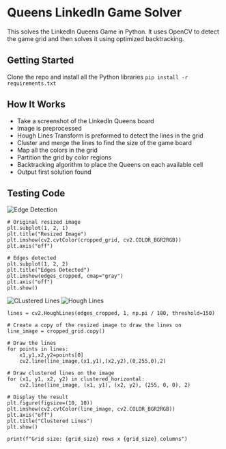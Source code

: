# Queens LinkedIn Game Solver
This solves the LinkedIn Queens Game in Python. It uses OpenCV to detect the game grid and then solves it using optimized backtracking.

## Getting Started
Clone the repo and install all the Python libraries
```pip install -r requirements.txt```

## How It Works
- Take a screenshot of the LinkedIn Queens board
- Image is preprocessed
- Hough Lines Transform is preformed to detect the lines in the grid
- Cluster and merge the lines to find the size of the game board
- Map all the colors in the grid
- Partition the grid by color regions
- Backtracking algorithm to place the Queens on each available cell
- Output first solution found

## Testing Code
![Edge Detection](/img/edge-detection.PNG)
```
# Original resized image
plt.subplot(1, 2, 1)
plt.title("Resized Image")
plt.imshow(cv2.cvtColor(cropped_grid, cv2.COLOR_BGR2RGB))
plt.axis("off")

# Edges detected
plt.subplot(1, 2, 2)
plt.title("Edges Detected")
plt.imshow(edges_cropped, cmap="gray")
plt.axis("off")
plt.show()
```

![CLustered Lines](/img/clustered-lines.PNG)
![Hough Lines](/img/detected-grid-lines-corrected.PNG)
```
lines = cv2.HoughLines(edges_cropped, 1, np.pi / 180, threshold=150)

# Create a copy of the resized image to draw the lines on
line_image = cropped_grid.copy()

# Draw the lines
for points in lines:
    x1,y1,x2,y2=points[0]
    cv2.line(line_image,(x1,y1),(x2,y2),(0,255,0),2)

# Draw clustered lines on the image
for (x1, y1, x2, y2) in clustered_horizontal:
    cv2.line(line_image, (x1, y1), (x2, y2), (255, 0, 0), 2)

# Display the result
plt.figure(figsize=(10, 10))
plt.imshow(cv2.cvtColor(line_image, cv2.COLOR_BGR2RGB))
plt.axis("off")
plt.title("Clustered Lines")
plt.show()

print(f"Grid size: {grid_size} rows x {grid_size} columns")
```

